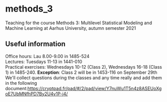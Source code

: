 # methods_3
Teaching for the course Methods 3: Multilevel Statistical Modeling and Machine Learning at Aarhus University, autumn semester 2021

## Useful information
Office hours: Lau 8.00-9.00 in 1485-524  
Lectures: Tuesdays 11-13 in 1441-010  
Practical exercises: Wednesdays 10-12 (Class 2), Wednesdays 16-18 (Class 1) in 1485-240. __Exception__: Class 2 will be in 1453-116 on September 29th  
We'll collect questions during the classes and any time really and add them in the following document:https://cryptpad.fr/pad/#/2/pad/view/Y7nuWu1T5n4z8ASEUoXgoE7UbMNfhPD7By2U4v1P-j4/
